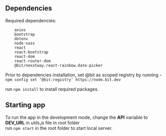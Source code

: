 ## Dependencies

Required dependencies:

```
    axios
    bootstrap
    dotenv
    node-sass
    react
    react-bootstrap
    react-dom
    react-router-dom
    @bit/nexxtway.react-rainbow.date-picker
```

Prior to dependencies installation, set @bit as scoped registry by running - <br/>
    `npm config set ‘@bit:registry’ https://node.bit.dev`

run `npm install` to install required packages.

## Starting app

To run the app in the development mode, change the <strong>API</strong> variable to <strong>DEV_URL</strong> in <em>utils.js</em> file in root folder<br/>
run `npm start` in the root folder to start local server.

